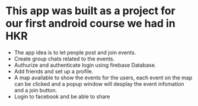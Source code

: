 # This app was built as a project for our first android course we had in HKR

* The app idea is to let people post and join events.
* Create group chats related to the events.
* Authurize and authenticate login using firebase Database.
* Add friends and set up a profile.
* A map available to show the events for the users, each event on the map can be clicked and a popup window will desplay the event infomation and a join button.
* Login to facebook and be able to share
